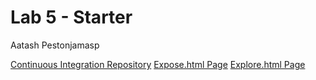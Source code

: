 # Lab 5 - Starter
Aatash Pestonjamasp

[Continuous Integration Repository](https://github.com/AAP127/introduction-to-github)
[Expose.html Page](https://aap127.github.io/Lab5_Starter/expose.html)
[Explore.html Page](https://aap127.github.io/Lab5_Starter/explore.html)

